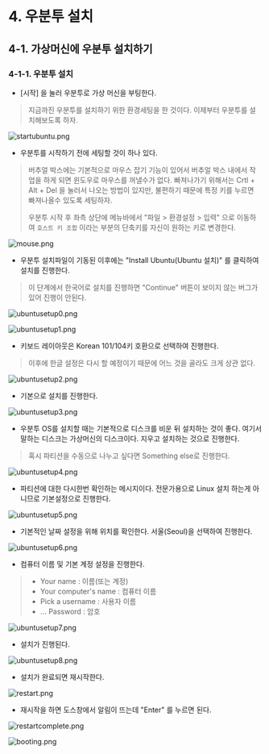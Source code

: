 # 4. 우분투 설치

## 4-1. 가상머신에 우분투 설치하기

### 4-1-1. 우분투 설치

- [시작] 을 눌러 우분투로 가상 머신을 부팅한다.

> 지금까진 우분투를 설치하기 위한 환경세팅을 한 것이다. 이제부터 우분투를 설치해보도록 하자.

![startubuntu.png](../images/2_settings/startubuntu.png)

- 우분투를 시작하기 전에 세팅할 것이 하나 있다.
> 버추얼 박스에는 기본적으로 마우스 잡기 기능이 있어서 버추얼 박스 내에서 작업을 하게 되면 윈도우로 마우스를 꺼낼수가 없다.
> 빠져나가기 위해서는 Crtl + Alt + Del 을 눌러서 나오는 방법이 있지만, 불편하기 때문에 특정 키를 누르면
> 빠져나올수 있도록 세팅하자.
>
> 우분투 시작 후 좌측 상단에 메뉴바에서 "파일 > 환경설정 > 입력" 으로 이동하여 `호스트 키 조합` 이라는 부분의 단축키를 자신이 원하는 키로 변경한다.

![mouse.png](../images/3_setup/mouse.png)

- 우분투 설치파일이 기동된 이후에는 "Install Ubuntu(Ubuntu 설치)" 를 클릭하여 설치를 진행한다.
> 이 단계에서 한국어로 설치를 진행하면 "Continue" 버튼이 보이지 않는 버그가 있어 진행이 안된다.

![ubuntusetup0.png](../images/3_setup/ubuntusetup0.png)

![ubuntusetup1.png](../images/3_setup/ubuntusetup1.png)

- 키보드 레이아웃은 Korean 101/104키 호환으로 선택하여 진행한다.
> 이후에 한글 설정은 다시 할 예정이기 때문에 어느 것을 골라도 크게 상관 없다.

![ubuntusetup2.png](../images/3_setup/ubuntusetup2.png)

- 기본으로 설치를 진행한다.

![ubuntusetup3.png](../images/3_setup/ubuntusetup3.png)

- 우분투 OS를 설치할 때는 기본적으로 디스크를 비운 뒤 설치하는 것이 좋다. 여기서 말하는 디스크는 가상머신의 디스크이다. 지우고 설치하는 것으로 진행한다.
> 혹시 파티션을 수동으로 나누고 싶다면 Something else로 진행한다.

![ubuntusetup4.png](../images/3_setup/ubuntusetup4.png)

- 파티션에 대한 다시한번 확인하는 메시지이다. 전문가용으로 Linux 설치 하는게 아니므로 기본설정으로 진행한다.

![ubuntusetup5.png](../images/3_setup/ubuntusetup5.png)

- 기본적인 날짜 설정을 위해 위치를 확인한다. 서울(Seoul)을 선택하여 진행한다.

![ubuntusetup6.png](../images/3_setup/ubuntusetup6.png)


- 컴퓨터 이름 및 기본 계정 설정을 진행한다.
> - Your name : 이름(또는 계정)
> - Your computer's name : 컴퓨터 이름
> - Pick a username : 사용자 이름
> - ... Password : 암호

![ubuntusetup7.png](../images/3_setup/ubuntusetup7.png)

- 설치가 진행된다.

![ubuntusetup8.png](../images/3_setup/ubuntusetup8.png)


- 설치가 완료되면 재시작한다.

![restart.png](../images/3_setup/restart.png)

- 재시작을 하면 도스창에서 알림이 뜨는데 "Enter" 를 누르면 된다.

![restartcomplete.png](../images/3_setup/restartcomplete.png)

![booting.png](../images/3_setup/booting.png)